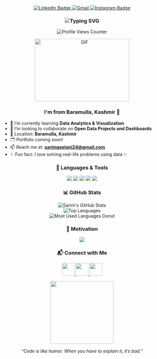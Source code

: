 <!-- Sarim's GitHub Profile README -->

<!-- Center Align Social Badges -->
<div id="badges" align="center">
    <a href="https://www.linkedin.com/in/sarimhameed" target="_blank">
        <img src="https://img.shields.io/badge/LinkedIn-blue?style=for-the-badge&logo=linkedin&logoColor=white" alt="LinkedIn Badge"/>
    </a>
    <a href="mailto:sarimgeelani24@gmail.com" target="_blank">
        <img src="https://img.shields.io/badge/Gmail-sarimgeelani24@gmail.com-red?style=for-the-badge&logo=gmail&logoColor=white" alt="Gmail"/>
    </a>
    <a href="https://www.instagram.com/sarim______geelani?igsh=dXcxZWZsYjlkMHow" target="_blank">
        <img src="https://img.shields.io/badge/Instagram-Follow--me-E4405F?style=for-the-badge&logo=instagram&logoColor=white" alt="Instagram Badge"/>
    </a>
</div>

<!-- Typing Animation Heading -->
<h3 align="center">
  <img src="https://readme-typing-svg.herokuapp.com?font=Fira+Code&duration=3000&pause=1000&center=true&vCenter=true&multiline=true&width=435&lines=Hi+%F0%9F%91%8B%2C+I'm+Sarim+Hameed;Data+Analyst+%7C+Python+%7C+SQL+%7C+Excel;Welcome+to+my+GitHub+Profile!" alt="Typing SVG" />
</h3>

<!-- Profile Views Counter -->
<p align="center">
    <img src="https://komarev.com/ghpvc/?username=sarimhameed-code&label=Profile%20views&color=0e75b6&style=flat" alt="Profile Views Counter" />
</p>

<div align="center">
    <img src="https://media.giphy.com/media/RbDKaczqWovIugyJmW/giphy.gif" width="300" height="200" alt="GIF"/>
</div>

<h3 align="center">I'm from Baramulla, Kashmir 🌄</h3>

- 🌟 I’m currently learning **Data Analytics & Visualization**
- 🤝 I’m looking to collaborate on **Open Data Projects and Dashboards**
- 📍 Location: **Baramulla, Kashmir**
- 🗂️ Portfolio coming soon!
- 📫 Reach me at: **sarimgeelani24@gmail.com**
- ✨ Fun fact: I love solving real-life problems using data ✨

<!-- Tech Stack Badges -->
<h3 align="center">🚀 Languages & Tools</h3>
<p align="center">
  <img src="https://img.shields.io/badge/Python-3776AB?style=for-the-badge&logo=python&logoColor=white"/>
  <img src="https://img.shields.io/badge/Excel-217346?style=for-the-badge&logo=microsoft-excel&logoColor=white"/>
  <img src="https://img.shields.io/badge/MySQL-005C84?style=for-the-badge&logo=mysql&logoColor=white"/>
  <img src="https://img.shields.io/badge/Pandas-150458?style=for-the-badge&logo=pandas&logoColor=white"/>
  <img src="https://img.shields.io/badge/Seaborn-34A4EB?style=for-the-badge&logoColor=white"/>
</p>

<!-- GitHub Stats -->
<h3 align="center">📊 GitHub Stats</h3>
<p align="center">
  <img src="https://github-readme-stats.vercel.app/api?username=sarimhameed-code&show_icons=true&theme=radical" alt="Sarim's GitHub Stats"/>
  <br>
  <img src="https://github-readme-stats.vercel.app/api/top-langs/?username=sarimhameed-code&layout=compact&theme=radical" alt="Top Languages"/>
  <br>
  <img src="https://github-readme-stats.vercel.app/api/top-langs/?username=sarimhameed-code&langs_count=10&theme=radical&layout=donut" alt="Most Used Languages Donut"/>
  <br>
  
</p>

<!-- Quote Card -->
<h3 align="center">🧠 Motivation</h3>
<p align="center">
  <img src="https://quotes-github-readme.vercel.app/api?type=horizontal&theme=radical" />
</p>

<!-- Connect Icons -->
<h3 align="center">📬 Connect with Me</h3>
<p align="center">
  <a href="https://www.linkedin.com/in/sarimhameed" target="_blank">
    <img src="https://img.icons8.com/color/48/000000/linkedin.png" width="40" />
  </a>
  <a href="mailto:sarimgeelani24@gmail.com" target="_blank">
    <img src="https://img.icons8.com/color/48/000000/gmail--v1.png" width="40" />
  </a>
  <a href="https://www.instagram.com/sarim______geelani" target="_blank">
    <img src="https://img.icons8.com/color/48/000000/instagram-new.png" width="40" />
  </a>
</p>

<div align="center">
  <img src="https://media.giphy.com/media/qgQUggAC3Pfv687qPC/giphy.gif" width="200"/>
  <p><em>“Code is like humor. When you have to explain it, it’s bad.”</em></p>
</div>
